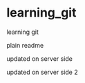 learning_git
============

learning git

plain readme

updated on server side

updated on server side 2
